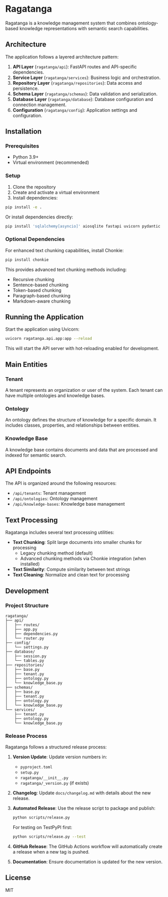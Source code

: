 # Ragatanga

Ragatanga is a knowledge management system that combines ontology-based knowledge representations with semantic search capabilities.

## Architecture

The application follows a layered architecture pattern:

1. **API Layer** (`ragatanga/api`): FastAPI routes and API-specific dependencies.
2. **Service Layer** (`ragatanga/services`): Business logic and orchestration.
3. **Repository Layer** (`ragatanga/repositories`): Data access and persistence.
4. **Schema Layer** (`ragatanga/schemas`): Data validation and serialization.
5. **Database Layer** (`ragatanga/database`): Database configuration and connection management.
6. **Configuration** (`ragatanga/config`): Application settings and configuration.

## Installation

### Prerequisites

- Python 3.9+
- Virtual environment (recommended)

### Setup

1. Clone the repository
2. Create and activate a virtual environment
3. Install dependencies:

```bash
pip install -e .
```

Or install dependencies directly:

```bash
pip install 'sqlalchemy[asyncio]' aiosqlite fastapi uvicorn pydantic
```

### Optional Dependencies

For enhanced text chunking capabilities, install Chonkie:

```bash
pip install chonkie
```

This provides advanced text chunking methods including:
- Recursive chunking
- Sentence-based chunking
- Token-based chunking
- Paragraph-based chunking
- Markdown-aware chunking

## Running the Application

Start the application using Uvicorn:

```bash
uvicorn ragatanga.api.app:app --reload
```

This will start the API server with hot-reloading enabled for development.

## Main Entities

### Tenant

A tenant represents an organization or user of the system. Each tenant can have multiple ontologies and knowledge bases.

### Ontology

An ontology defines the structure of knowledge for a specific domain. It includes classes, properties, and relationships between entities.

### Knowledge Base

A knowledge base contains documents and data that are processed and indexed for semantic search.

## API Endpoints

The API is organized around the following resources:

- `/api/tenants`: Tenant management
- `/api/ontologies`: Ontology management
- `/api/knowledge-bases`: Knowledge base management

## Text Processing

Ragatanga includes several text processing utilities:

- **Text Chunking**: Split large documents into smaller chunks for processing
  - Legacy chunking method (default)
  - Advanced chunking methods via Chonkie integration (when installed)
- **Text Similarity**: Compute similarity between text strings
- **Text Cleaning**: Normalize and clean text for processing

## Development

### Project Structure

```
ragatanga/
├── api/
│   ├── routes/
│   ├── app.py
│   ├── dependencies.py
│   └── router.py
├── config/
│   └── settings.py
├── database/
│   ├── session.py
│   └── tables.py
├── repositories/
│   ├── base.py
│   ├── tenant.py
│   ├── ontology.py
│   └── knowledge_base.py
├── schemas/
│   ├── base.py
│   ├── tenant.py
│   ├── ontology.py
│   └── knowledge_base.py
└── services/
    ├── tenant.py
    ├── ontology.py
    └── knowledge_base.py
```

### Release Process

Ragatanga follows a structured release process:

1. **Version Update**: Update version numbers in:
   - `pyproject.toml`
   - `setup.py`
   - `ragatanga/__init__.py`
   - `ragatanga/_version.py` (if exists)

2. **Changelog**: Update `docs/changelog.md` with details about the new release.

3. **Automated Release**: Use the release script to package and publish:
   ```bash
   python scripts/release.py
   ```
   
   For testing on TestPyPI first:
   ```bash
   python scripts/release.py --test
   ```

4. **GitHub Release**: The GitHub Actions workflow will automatically create a release when a new tag is pushed.

5. **Documentation**: Ensure documentation is updated for the new version.

## License

MIT
